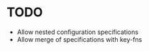 TODO
====

* Allow nested configuration specifications
* Allow merge of specifications with key-fns
